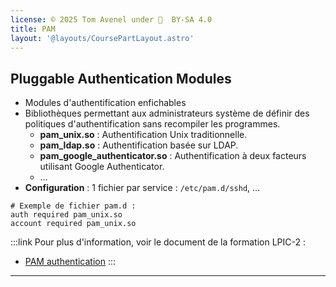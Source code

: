 ```yaml
---
license: © 2025 Tom Avenel under 󰵫  BY-SA 4.0
title: PAM
layout: '@layouts/CoursePartLayout.astro'
---
```


## Pluggable Authentication Modules

- Modules d'authentification enfichables
- Bibliothèques permettant aux administrateurs système de définir des politiques d'authentification sans recompiler les programmes.
  - **pam_unix.so** : Authentification Unix traditionnelle.
  - **pam_ldap.so** : Authentification basée sur LDAP.
  - **pam_google_authenticator.so** : Authentification à deux facteurs utilisant Google Authenticator.
  - …
- **Configuration** : 1 fichier par service : `/etc/pam.d/sshd`, …

```
# Exemple de fichier pam.d :
auth required pam_unix.so
account required pam_unix.so
```

:::link
Pour plus d'information, voir le document de la formation LPIC-2 :

- [PAM authentication](https://lpic2book.github.io/src/lpic2.210.2/)
:::

---

